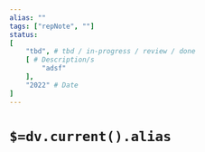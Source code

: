 ```yaml
---
alias: ""
tags: ["repNote", ""]
status:
[
	"tbd", # tbd / in-progress / review / done
	[ # Description/s
		"adsf"
	],
	"2022" # Date
]
---
```


# `$=dv.current().alias`